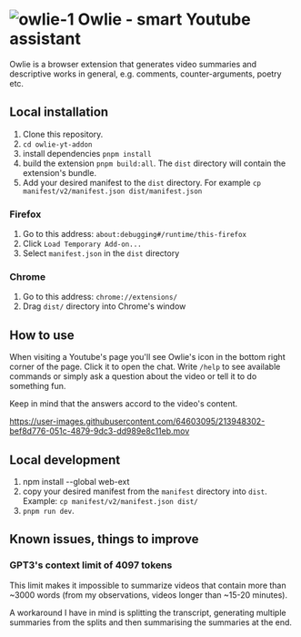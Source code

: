 # ![owlie-1](https://user-images.githubusercontent.com/64603095/216782838-459ef64d-6065-46d4-b535-26d6611a4aa3.png) Owlie - smart Youtube assistant


Owlie is a browser extension that generates video summaries and descriptive works in general, e.g. comments, counter-arguments, poetry etc.

## Local installation

1. Clone this repository.
2. `cd owlie-yt-addon`
3. install dependencies `pnpm install`
4. build the extension `pnpm build:all`. The `dist` directory will contain the extension's bundle.
5. Add your desired manifest to the `dist` directory. For example `cp manifest/v2/manifest.json dist/manifest.json`


### Firefox

1. Go to this address: `about:debugging#/runtime/this-firefox`
2. Click `Load Temporary Add-on...`
3. Select `manifest.json` in the `dist` directory

### Chrome

1. Go to this address: `chrome://extensions/`
2. Drag `dist/` directory into Chrome's window

## How to use

When visiting a Youtube's page you'll see Owlie's icon in the bottom right corner of the page. Click it to open the chat. Write `/help` to see available commands or simply ask a question about the video or tell it to do something fun.

Keep in mind that the answers accord to the video's content.


https://user-images.githubusercontent.com/64603095/213948302-bef8d776-051c-4879-9dc3-dd989e8c11eb.mov


## Local development

1. npm install --global web-ext
2. copy your desired manifest from the `manifest` directory into `dist`. Example: `cp manifest/v2/manifest.json dist/`
3. `pnpm run dev`. 

## Known issues, things to improve

### GPT3's context limit of 4097 tokens

This limit makes it impossible to summarize videos that contain more than ~3000 words (from my observations, videos longer than ~15-20 minutes).

A workaround I have in mind is splitting the transcript, generating multiple summaries from the splits and then summarising the summaries at the end.
